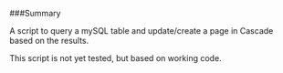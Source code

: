 ###Summary

A script to query a mySQL table and update/create a page in Cascade based on the results.

This script is not yet tested, but based on working code.